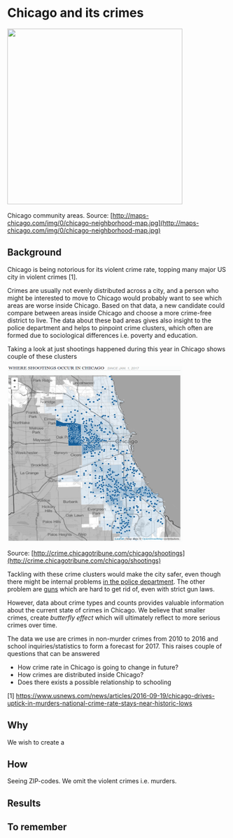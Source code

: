 # Chicago and its crimes

<img src="http://maps-chicago.com/img/0/chicago-neighborhood-map.jpg" width="400" height="400"/>

Chicago community areas. Source: [http://maps-chicago.com/img/0/chicago-neighborhood-map.jpg](http://maps-chicago.com/img/0/chicago-neighborhood-map.jpg)

## Background

Chicago is being notorious for its violent crime rate, topping many major US city in violent crimes [1]. 

Crimes are usually not evenly distributed across a city, and a person who might be interested to move to Chicago would probably want to see which areas are worse inside Chicago. Based on that data, a new candidate could compare between areas inside Chicago and choose a more crime-free district to live. The data about these bad areas gives also insight to the police department and helps to pinpoint crime clusters, which often are formed due to sociological differences i.e. poverty and education. 

Taking a look at just shootings happened during this year in Chicago shows couple of these clusters 

<img src="chic_shootings.png" width="400" height="400"/>

Source: [http://crime.chicagotribune.com/chicago/shootings](http://crime.chicagotribune.com/chicago/shootings)

Tackling with these crime clusters would make the city safer, even though there might be internal problems [in the police department](http://www.reuters.com/article/us-chicago-police/chicagos-detective-force-dwindles-as-murder-rate-soars-idUSKCN10Z13A). The other problem are [guns](http://edition.cnn.com/2017/01/02/us/chicago-murder-rate-2016-visual-guide/index.html) which are hard to get rid of, even with strict gun laws.

However, data about crime types and counts provides valuable information about the current state of crimes in Chicago. We believe that smaller crimes, create *butterfly effect* which will ultimately reflect to more serious crimes over time.

The data we use are crimes in non-murder crimes from 2010 to 2016 and school inquiries/statistics to form a forecast for 2017. This raises couple of questions that can be answered
* How crime rate in Chicago is going to change in future?
* How crimes are distributed inside Chicago?
* Does there exists a possible relationship to schooling


[1] https://www.usnews.com/news/articles/2016-09-19/chicago-drives-uptick-in-murders-national-crime-rate-stays-near-historic-lows


## Why

We wish to create a 

## How

Seeing ZIP-codes. We omit the violent crimes i.e. murders. 

## Results


## To remember
